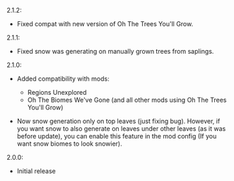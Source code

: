 2.1.2:

- Fixed compat with new version of Oh The Trees You'll Grow.

2.1.1:

- Fixed snow was generating on manually grown trees from saplings.

2.1.0:

- Added compatibility with mods:
    - Regions Unexplored
    - Oh The Biomes We've Gone (and all other mods using Oh The Trees You'll Grow)

- Now snow generation only on top leaves (just fixing bug). However, if you want snow to also generate on leaves under other leaves (as it was before update), you can enable this feature in the mod config (If you want snow biomes to look snowier).

2.0.0:

- Initial release
